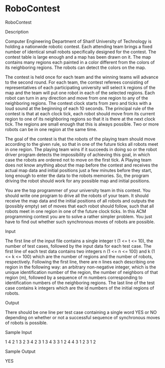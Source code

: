 # RoboContest

RoboContest

Description

Computer Engineering Department of Sharif University of Technology is holding a nationwide robotic contest. Each attending team brings a fixed number of identical small robots specifically designed for the contest. The contest table is large enough and a map has been drawn on it. The map contains many regions each painted in a color different from the colors of its neighboring regions. The robots can detect the colors on the map.


The contest is held once for each team and the winning teams will advance to the second round. For each team, the contest referees consisting of representatives of each participating university will select k regions of the map and the team will put one robot in each of the selected regions. Each robot can turn in any direction and move from one region to any of the neighboring regions. The contest clock starts from zero and ticks with a loud sound at the beginning of each 10 seconds. The principal rule of the contest is that at each clock tick, each robot should move from its current region to one of its neighboring regions so that it is there at the next clock tick. The regions are small enough that this is always possible. Two or more robots can be in one region at the same time.


The goal of the contest is that the robots of the playing team should move according to the given rule, so that in one of the future ticks all robots meet in one region. The playing team wins if it succeeds in doing so or the robot driver program detects the impossibility of achieving this goal, in which case the robots are ordered not to move on the first tick. A Playing team does not know anything about the map before the contest and receives the actual map data and initial positions just a few minutes before they start, long enough to enter the data to the robots memories. So, the program driving the robot should work for any possible map and initial positions.

You are the top programmer of your university team in this contest. You should write one program to drive all the robots of your team. It should receive the map data and the initial positions of all robots and outputs the (possibly empty) set of moves that each robot should follow, such that all robots meet in one region in one of the future clock ticks. In this ACM programming contest you are to solve a rather simpler problem. You just have to find out whether such synchronous moves of robots are possible.

Input

The first line of the input file contains a single integer t (1 <= t <= 10), the number of test cases, followed by the input data for each test case. The first line of each test data contains two integers n (1 <= n <= 100) and k (1 <= k <= 100) which are the number of regions and the number of robots, respectively. Following the first line, there are n lines each describing one region in the following way: an arbitrary non-negative integer, which is the unique identification number of the region, the number of neighbors of that region (m), followed by a sequence of m numbers corresponding to identification numbers of the neighboring regions. The last line of the test case contains k integers which are the id numbers of the initial regions of robots.

Output

There should be one line per test case containing a single word YES or NO depending on whether or not a successful sequence of synchronous moves of robots is possible.

Sample Input

1
4 2
1 3 2 3 4
2 3 1 3 4
3 3 1 2 4
4 3 1 2 3
1 2

Sample Output

YES
